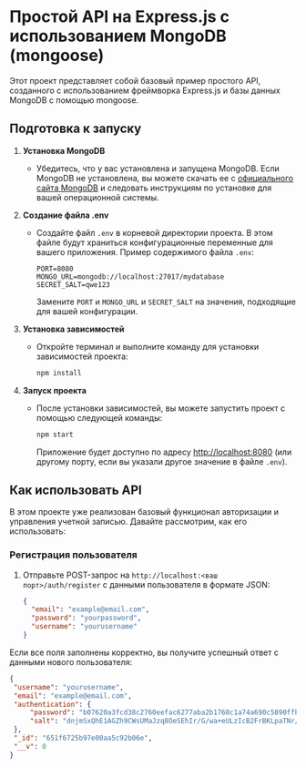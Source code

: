 # Простой API на Express.js с использованием MongoDB (mongoose)

Этот проект представляет собой базовый пример простого API, созданного с использованием фреймворка Express.js и базы данных MongoDB с помощью mongoose.

## Подготовка к запуску

1. **Установка MongoDB**
    - Убедитесь, что у вас установлена и запущена MongoDB. Если MongoDB не установлена, вы можете скачать ее с [официального сайта MongoDB](https://www.mongodb.com/try/download/community) и следовать инструкциям по установке для вашей операционной системы.

2. **Создание файла .env**
    - Создайте файл `.env` в корневой директории проекта. В этом файле будут храниться конфигурационные переменные для вашего приложения. Пример содержимого файла `.env`:

      ```dotenv
      PORT=8080
      MONGO_URL=mongodb://localhost:27017/mydatabase
      SECRET_SALT=qwe123
      ```

      Замените `PORT` и `MONGO_URL` и `SECRET_SALT` на значения, подходящие для вашей конфигурации.

3. **Установка зависимостей**
    - Откройте терминал и выполните команду для установки зависимостей проекта:

      ```bash
      npm install
      ```

4. **Запуск проекта**
    - После установки зависимостей, вы можете запустить проект с помощью следующей команды:

      ```bash
      npm start
      ```

      Приложение будет доступно по адресу [http://localhost:8080](http://localhost:8080) (или другому порту, если вы указали другое значение в файле `.env`).

## Как использовать API

В этом проекте уже реализован базовый функционал авторизации и управления учетной записью. Давайте рассмотрим, как его использовать:

### Регистрация пользователя

1. Отправьте POST-запрос на `http://localhost:<ваш порт>/auth/register` с данными пользователя в формате JSON:

   ```json
   {
     "email": "example@email.com",
     "password": "yourpassword",
     "username": "yourusername"
   }

Если все поля заполнены корректно, вы получите успешный ответ с данными нового пользователя:

   ```json
{
    "username": "yourusername",
    "email": "example@email.com",
    "authentication": {
        "password": "b07620a3fcd38c2760eefac6277aba2b1768c1a74a690c5890ffbb8377fccf7a",
        "salt": "dnjmSxQhE1AGZh9CWsUMaJzq8OeSEhIr/G/wa+eULzIcB2FrBKLpaTNr/r/LfEZyzPbC/gnwwz+ceBT3ZGhGmTLQVBisKQdc48tzSqIduj0brRs71LMNUsiptURJ6DE85OvvU/Oa+6cvygDfLfsSoz1azZbaRAuu1L1xh1IKh7Q="
    },
    "_id": "651f6725b97e00aa5c92b06e",
    "__v": 0
}
